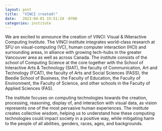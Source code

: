```yaml
---
layout: post
title:  "VINCI created!"
date:   2023-04-01 15:51:24 -0700
categories: institute
---
```


We are excited to announce the creation of VINCI: Visual & INteractive Computing Institute.  The VINCI institute integrates world-class research at SFU on visual-computing (VC), human computer interaction (HCI) and surrounding areas, in alliance with growing tech-hubs in the greater Vancouver area as well as across Canada. The institute consists of the school of Computing Science at the core together with the School of Interactive Arts & Technology (SIAT), the faculty of Communication, Art and Technology (FCAT), the faculty of Arts and Social Sciences (FASS), the Beedie School of Business, the Faculty of Education, the Faculty of Environment, the Faculty of Science, and other schools in the Faculty of Applied Sciences (FAS).

The institute focuses on computing technologies towards the creation, processing, reasoning, display of, and interaction with visual data, as vision represents one of the most pervasive human experiences. The institute creates collective wisdom, helping us to understand how these computing technologies could impact society in a positive way, while mitigating harm to the people of all abilities, genders, races, ages, and backgrounds.
